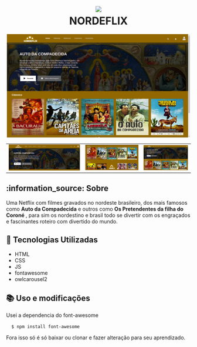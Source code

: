  <h1 align="center"><img src='favicon.ico' width="100px"></br>NORDEFLIX</h1></p>

<p align="center">
<img src='img/nordeflix.png' width="500px"></img>
</p>
<p align="center">
 <table >
   <tr>
    <td><img src='img/filmes_princiapl.png' width="400px">
    </td><td><img src='img/filmes.png' width="300px"></td>
    <td><img src='img/nordeflix.png' width="250px"></img></td>
   <tr>
 </table>
 </p>
<h2> :information_source: Sobre</h2>

 Uma Netflix com filmes gravados no nordeste brasileiro, dos mais famosos 
 como <b>Auto da Compadecida</b> e outros como <b>Os Pretendentes da filha do Coroné </b>, para sim os nordestino e brasil todo se divertir com os engraçados e fascinantes roteiro com divertido do mundo.
 
 
 
## :rocket: Tecnologias Utilizadas 
  - HTML
  - CSS
  - JS
  - fontawesome
  - owlcarousel2

## :books: Uso e modificações
Usei a dependencia do font-awesome
```
  $ npm install font-awesome
```
 Fora isso só é só baixar ou clonar e fazer alteração para seu aprendizado.
 

 